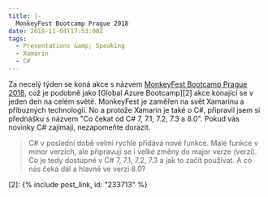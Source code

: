 ```yaml
---
title: |-
  MonkeyFest Bootcamp Prague 2018
date: 2018-11-04T17:53:00Z
tags:
  - Presentations &amp; Speaking
  - Xamarin
  - C#
---
```

Za necelý týden se koná akce s názvem [MonkeyFest Bootcamp Prague 2018][1], což je podobně jako [Global Azure Bootcamp][2] akce konající se v jeden den na celém světě. MonkeyFest je zaměřen na svět Xamarinu a příbuzných technologií. No a protože Xamarin je také o C#, připravil jsem si přednášku s názvem "Co čekat od C# 7, 7.1, 7.2, 7.3 a 8.0". Pokud vás novinky C# zajímají, nezapomeňte dorazit. 

<!-- excerpt -->

> C# v poslední době velmi rychle přidává nové funkce. Malé funkce v minor verzích, ale připravuji se i velké změny do major verze (verzí). Co je tedy dostupné v C# 7, 7.1, 7.2, 7.3 a jak to začít používat. A co nás čeká dál a hlavně ve verzi 8.0? 

[1]: https://xmdg.cz/monkeyfest
[2]: {% include post_link, id: "233713" %}